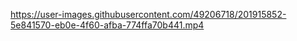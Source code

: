 https://user-images.githubusercontent.com/49206718/201915852-5e841570-eb0e-4f60-afba-774ffa70b441.mp4
